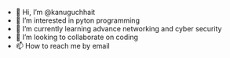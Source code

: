 - 👋 Hi, I’m @kanuguchhait
- 👀 I’m interested in pyton programming
- 🌱 I’m currently learning advance networking and cyber security
- 💞️ I’m looking to collaborate on coding
- 📫 How to reach me by email

<!---
kanuguchhait/kanuguchhait is a ✨ special ✨ repository because its `README.md` (this file) appears on your GitHub profile.
You can click the Preview link to take a look at your changes.
--->
